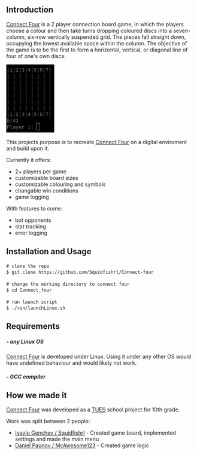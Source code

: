 ## Introduction
[Connect Four](https://en.wikipedia.org/wiki/Connect_Four) is a 2 player connection board game, in which the players choose a colour and then take turns dropping coloured discs into a seven-column, six-row vertically suspended grid. The pieces fall straight down, occupying the lowest available space within the column. The objective of the game is to be the first to form a horizontal, vertical, or diagonal line of four of one's own discs.


![text](/assets/md/connectFourDemoClassic.gif)


This projects purpose is to recreate [Connect Four](https://en.wikipedia.org/wiki/Connect_Four) on a digital enviroment and build upon it.

Currently it offers:
- 2+ players per game
- customizable board sizes
- customizable colouring and symbols
- changable win conditions
- game logging

With features to come:
- bot opponents
- stat tracking
- error logging

## Installation and Usage
``` console
# clone the repo
$ git clone https://github.com/Squidfishrl/Connect-four

# change the working directory to connect four
$ cd Connect_four

# run launch script
$ ./run/launchLinux.sh
```

## Requirements

##### - any Linux OS
[Connect Four](https://github.com/Squidfishrl/Connect-four) is developed under Linux. Using it under any other OS would have undefined behaviour and would likely not work.

##### - GCC compiler


## How we made it
[Connect Four](https://github.com/Squidfishrl/Connect-four) was developed as a [TUES](https://www.elsys-bg.org/) school project for 10th grade.

Work was split between 2 people:
- [Ivaylo Genchev / Squidfishrl](https://github.com/Squidfishrl) - Created game board, implemented settings and made the main menu
- [Daniel Paunov / McAwesome123](https://github.com/McAwesome123) - Created game logic
